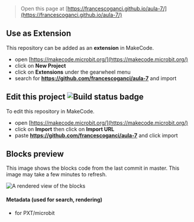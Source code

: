
> Open this page at [https://francescoganci.github.io/aula-7/](https://francescoganci.github.io/aula-7/)

## Use as Extension

This repository can be added as an **extension** in MakeCode.

* open [https://makecode.microbit.org/](https://makecode.microbit.org/)
* click on **New Project**
* click on **Extensions** under the gearwheel menu
* search for **https://github.com/francescoganci/aula-7** and import

## Edit this project ![Build status badge](https://github.com/francescoganci/aula-7/workflows/MakeCode/badge.svg)

To edit this repository in MakeCode.

* open [https://makecode.microbit.org/](https://makecode.microbit.org/)
* click on **Import** then click on **Import URL**
* paste **https://github.com/francescoganci/aula-7** and click import

## Blocks preview

This image shows the blocks code from the last commit in master.
This image may take a few minutes to refresh.

![A rendered view of the blocks](https://github.com/francescoganci/aula-7/raw/master/.github/makecode/blocks.png)

#### Metadata (used for search, rendering)

* for PXT/microbit
<script src="https://makecode.com/gh-pages-embed.js"></script><script>makeCodeRender("{{ site.makecode.home_url }}", "{{ site.github.owner_name }}/{{ site.github.repository_name }}");</script>
